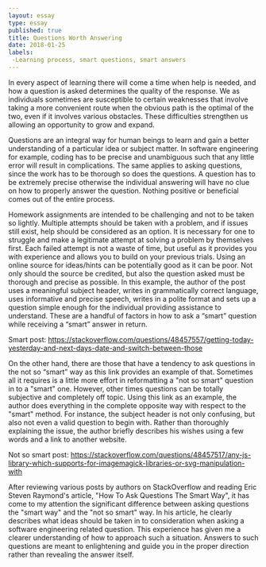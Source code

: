 ```yaml
---
layout: essay
type: essay
published: true
title: Questions Worth Answering
date: 2018-01-25
labels: 
 -Learning process, smart questions, smart answers
---
```


In every aspect of learning there will come a time when help is needed, and how a question is asked determines the quality of the response. We as individuals sometimes are susceptible to certain weaknesses that involve taking a more convenient route when the obvious path is the optimal of the two, even if it involves various obstacles. These difficulties strengthen us allowing an opportunity to grow and expand. 

Questions are an integral way for human beings to learn and gain a better understanding of a particular idea or subject matter. In software engineering for example, coding has to be precise and unambiguous such that any little error will result in complications. The same applies to asking questions, since the work has to be thorough so does the questions. A question has to be extremely precise otherwise the individual answering will have no clue on how to properly answer the question. Nothing positive or beneficial comes out of the entire process. 

Homework assignments are intended to be challenging and not to be taken so lightly. Multiple attempts should be taken with a problem, and if issues still exist, help should be considered as an option. It is necessary for one to struggle and make a legitimate attempt at solving a problem by themselves first. Each failed attempt is not a waste of time, but useful as it provides you with experience and allows you to build on your previous trials. Using an online source for ideas/hints can be potentially good as it can be poor. Not only should the source be credited, but also the question asked must be thorough and precise as possible. In this example, the author of the post uses a meaningful subject header, writes in grammatically correct language, uses informative and precise speech, writes in a polite format and sets up a question simple enough for the individual providing assistance to understand. These are a handful of factors in how to ask a “smart” question while receiving a “smart” answer in return. 

Smart post: https://stackoverflow.com/questions/48457557/getting-today-yesterday-and-next-days-date-and-switch-between-those

On the other hand, there are those that have a tendency to ask questions in the not so “smart” way as this link provides an example of that. Sometimes all it requires is a little more effort in reformatting a "not so smart" question in to a "smart" one. However, other times questions can be totally subjective and completely off topic. Using this link as an example, the author does everything in the complete opposite way with respect to the "smart" method. For instance, the subject header is not only confusing, but also not even a valid question to begin with. Rather than thoroughly explaining the issue, the author briefly describes his wishes using a few words and a link to another website. 

Not so smart post: https://stackoverflow.com/questions/48457517/any-js-library-which-supports-for-imagemagick-libraries-or-svg-manipulation-with

After reviewing various posts by authors on StackOverflow and reading Eric Steven Raymond's article, "How To Ask Questions The Smart Way", it has come to my attention the significant difference between asking questions the "smart way" and the "not so smart" way. In his article, he clearly describes what ideas should be taken in to consideration when asking a software engineering related question. This experience has given me a clearer understanding of how to approach such a situation. Answers to such questions are meant to enlightening and guide you in the proper direction rather than revealing the answer itself.

